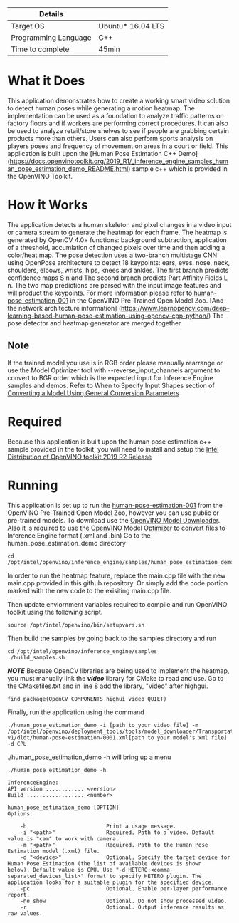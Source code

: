 
Details |         |
--------|---------|
Target OS | Ubuntu* 16.04 LTS |
Programming Language | C++ |
Time to complete | 45min |

# What it Does
This application demonstrates how to create a working smart video solution to detect human poses while generating a motion heatmap. The implementation can be used as a foundation to analyze traffic patterns on factory floors and if workers are performing correct procedures. It can also be used to analyze retail/store shelves to see if people are grabbing certain products more than others. Users can also perform sports analysis on players poses and frequency of movement on areas in a court or field. 
This application is built upon the [Human Pose Estimation C++ Demo] (https://docs.openvinotoolkit.org/2019_R1/_inference_engine_samples_human_pose_estimation_demo_README.html) sample c++ which is provided in the OpenVINO Toolkit.

# How it Works
The application detects a human skeleton and pixel changes in a video input or camera stream to generate the heatmap for each frame. The heatmap is generated by OpenCV 4.0+ functions: background subtraction, application of a threshold, accumlation of changed pixels over time and then adding a color/heat map. 
The pose detection uses a two-branch multistage CNN using OpenPose architecture to detect 18 keypoints: ears, eyes, nose, neck, shoulders, elbows, wrists, hips, knees and ankles. The first branch predicts confidence maps S n and The second branch predicts Part Affinity Fields L n. The two map predictions are parsed with the input image features and will product the keypoints. For more information please refer to [human-pose-estimation-001](https://docs.openvinotoolkit.org/latest/_intel_models_human_pose_estimation_0001_description_human_pose_estimation_0001.html) in the OpenVINO Pre-Trained Open Model Zoo. [And the network architecture information] (https://www.learnopencv.com/deep-learning-based-human-pose-estimation-using-opencv-cpp-python/) 
The pose detector and heatmap generator are merged together 

## Note
If the trained model you use is in RGB order please manually rearrange or use the Model Optimizer tool with --reverse_input_channels argument to convert to BGR order which is the expected input for Inference Engine samples and demos. Refer to When to Specify Input Shapes section of [Converting a Model Using General Conversion Parameters](https://docs.openvinotoolkit.org/2019_R1/_docs_MO_DG_prepare_model_convert_model_Converting_Model_General.html)

# Required
Because this application is built upon the human pose estimation c++ sample provided in the toolkit, you will need to install and setup the [Intel Distribution of OpenVINO toolkit 2019 R2 Release](https://software.intel.com/en-us/openvino-toolkit/choose-download)

# Running
This application is set up to run the [human-pose-estimation-001](https://docs.openvinotoolkit.org/latest/_intel_models_human_pose_estimation_0001_description_human_pose_estimation_0001.html) from the OpenVINO Pre-Trained Open Model Zoo, however you can use public or pre-trained models. To download use the [OpenVINO Model Downloader](https://software.intel.com/en-us/articles/model-downloader-essentials). 
Also it is required to use the [OpenVINO Model Optimizer](https://docs.openvinotoolkit.org/2019_R1/_docs_MO_DG_Deep_Learning_Model_Optimizer_DevGuide.html) to convert files to Inference Engine format (.xml and .bin) 
Go to the human_pose_estimation_demo directory

    cd /opt/intel/openvino/inference_engine/samples/human_pose_estimation_demo/ 
In order to run the heatmap feature, replace the main.cpp file with the new main.cpp provided in this github repository. Or simply add the code portion marked with the new code to the exisiting main.cpp file.

Then update enviornment variables required to compile and run OpenVINO toolkit using the following script.
    
    source /opt/intel/openvino/bin/setupvars.sh
 
Then build the samples by going back to the samples directory and run 

    cd /opt/intel/openvino/inference_engine/samples
    ./build_samples.sh

***NOTE*** Because OpenCV libraries are being used to implement the heatmap, you must manually link the ***video*** library for CMake to read and use. Go to the CMakefiles.txt and in line 8 add the library, "video" after highgui. 

    find_package(OpenCV COMPONENTS highui video QUIET)

Finally, run the application using the command

    ./human_pose_estimation_demo -i [path to your video file] -m /opt/intel/openvino/deployment_tools/tools/model_downloader/Transportation/human_pose_estimation/mobilenet-v1/dldt/human-pose-estimation-0001.xml[path to your model's xml file] -d CPU 


./human_pose_estimation_demo  -h will bring up a menu 

    ./human_pose_estimation_demo -h
 
    InferenceEngine:
    API version ............ <version>
    Build .................. <number>
   
    human_pose_estimation_demo [OPTION]
    Options:

        -h                         Print a usage message.
        -i "<path>"                Required. Path to a video. Default value is "cam" to work with camera.
        -m "<path>"                Required. Path to the Human Pose Estimation model (.xml) file.
        -d "<device>"              Optional. Specify the target device for Human Pose Estimation (the list of available devices is shown      below). Default value is CPU. Use "-d HETERO:<comma-separated_devices_list>" format to specify HETERO plugin. The application looks for a suitable plugin for the specified device.
        -pc                        Optional. Enable per-layer performance report.
        -no_show                   Optional. Do not show processed video.
        -r                         Optional. Output inference results as raw values.

